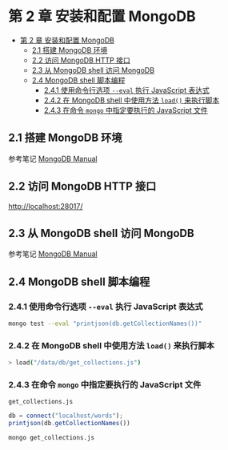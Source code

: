 # 第 2 章 安装和配置 MongoDB

- [第 2 章 安装和配置 MongoDB](#%e7%ac%ac-2-%e7%ab%a0-%e5%ae%89%e8%a3%85%e5%92%8c%e9%85%8d%e7%bd%ae-mongodb)
  - [2.1 搭建 MongoDB 环境](#21-%e6%90%ad%e5%bb%ba-mongodb-%e7%8e%af%e5%a2%83)
  - [2.2 访问 MongoDB HTTP 接口](#22-%e8%ae%bf%e9%97%ae-mongodb-http-%e6%8e%a5%e5%8f%a3)
  - [2.3 从 MongoDB shell 访问 MongoDB](#23-%e4%bb%8e-mongodb-shell-%e8%ae%bf%e9%97%ae-mongodb)
  - [2.4 MongoDB shell 脚本编程](#24-mongodb-shell-%e8%84%9a%e6%9c%ac%e7%bc%96%e7%a8%8b)
    - [2.4.1 使用命令行选项 `--eval` 执行 JavaScript 表达式](#241-%e4%bd%bf%e7%94%a8%e5%91%bd%e4%bb%a4%e8%a1%8c%e9%80%89%e9%a1%b9---eval-%e6%89%a7%e8%a1%8c-javascript-%e8%a1%a8%e8%be%be%e5%bc%8f)
    - [2.4.2 在 MongoDB shell 中使用方法 `load()` 来执行脚本](#242-%e5%9c%a8-mongodb-shell-%e4%b8%ad%e4%bd%bf%e7%94%a8%e6%96%b9%e6%b3%95-load-%e6%9d%a5%e6%89%a7%e8%a1%8c%e8%84%9a%e6%9c%ac)
    - [2.4.3 在命令 `mongo` 中指定要执行的 JavaScript 文件](#243-%e5%9c%a8%e5%91%bd%e4%bb%a4-mongo-%e4%b8%ad%e6%8c%87%e5%ae%9a%e8%a6%81%e6%89%a7%e8%a1%8c%e7%9a%84-javascript-%e6%96%87%e4%bb%b6)

## 2.1 搭建 MongoDB 环境

参考笔记 [MongoDB Manual](/manuals/mongodb-manual.md#install)

## 2.2 访问 MongoDB HTTP 接口

<http://localhost:28017/>

## 2.3 从 MongoDB shell 访问 MongoDB

参考笔记 [MongoDB Manual](/manuals/mongodb-manual.md#mongodb-shell)

## 2.4 MongoDB shell 脚本编程

### 2.4.1 使用命令行选项 `--eval` 执行 JavaScript 表达式

```bash
mongo test --eval "printjson(db.getCollectionNames())"
```

### 2.4.2 在 MongoDB shell 中使用方法 `load()` 来执行脚本

```bash
> load("/data/db/get_collections.js")
```

### 2.4.3 在命令 `mongo` 中指定要执行的 JavaScript 文件

`get_collections.js`

```js
db = connect("localhost/words");
printjson(db.getCollectionNames())
```

```bash
mongo get_collections.js
```

